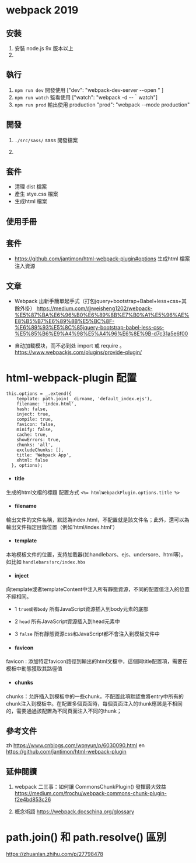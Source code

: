 # webpack 2019 


## 安裝

1. 安裝 node.js  9x 版本以上
2. 


## 執行

1. `npm run dev`   開發使用   ["dev": "webpack-dev-server --open " ]
2. `npm run watch` 監看使用          ["watch": "webpack -d --｀watch"]
3. `npm run prod`  輸出使用 production      "prod": "webpack --mode production"


## 開發

1. `./src/sass/`  sass 開發檔案

2. 




## 套件

- 清理 dist 檔案
- 產生 stye.css 檔案
- 生成html 檔案



## 使用手冊


## 套件

- https://github.com/jantimon/html-webpack-plugin#options
  生成html 檔案 注入資源

## 文章


 - Webpack 出新手簡單起手式（打包jquery+bootstrap+Babel+less+css+其餘外掛）
https://medium.com/@weisheng1202/webpack-%E5%87%BA%E6%96%B0%E6%89%8B%E7%B0%A1%E5%96%AE%E8%B5%B7%E6%89%8B%E5%BC%8F-%E6%89%93%E5%8C%85jquery-bootstrap-babel-less-css-%E5%85%B6%E9%A4%98%E5%A4%96%E6%8E%9B-d7c31a5e6f00


- 自动加载模块，而不必到处 import 或 require 。
https://www.webpackjs.com/plugins/provide-plugin/



# html-webpack-plugin 配置

```jsx=
this.options = _.extend({
    template: path.join(__dirname, 'default_index.ejs'),
    filename: 'index.html',
    hash: false,
    inject: true,
    compile: true,
    favicon: false,
    minify: false,
    cache: true,
    showErrors: true,
    chunks: 'all',
    excludeChunks: [],
    title: 'Webpack App',
    xhtml: false
  }, options);
```

- #### title

生成的html文檔的標題 
配置方式 `<%= htmlWebpackPlugin.options.title %>`


- #### filename

輸出文件的文件名稱，默認為index.html，不配置就是該文件名；此外，還可以為輸出文件指定目錄位置（例如'html/index.html'）


- #### template

本地模板文件的位置，支持加載器(如handlebars、ejs、undersore、html等)，如比如 `handlebars!src/index.hbs`

- #### inject

向template或者templateContent中注入所有靜態資源，不同的配置值注入的位置不經相同。

- 1 `true或者body` 所有JavaScript資源插入到body元素的底部
- 2  `head` 所有JavaScript資源插入到head元素中
- 3  `false` 所有靜態資源css和JavaScript都不會注入到模板文件中


- #### favicon

favicon  : 添加特定favicon路徑到輸出的html文檔中，這個同title配置項，需要在模板中動態獲取其路徑值


- #### chunks

chunks：允許插入到模板中的一些chunk，不配置此項默認會將entry中所有的chunk注入到模板中。在配置多個頁面時，每個頁面注入的thunk應該是不相同的，需要通過該配置為不同頁面注入不同的thunk；


## 參考文件
zh  https://www.cnblogs.com/wonyun/p/6030090.html
en  https://github.com/jantimon/html-webpack-plugin

## 延伸閱讀

1. webpack 二三事：如何讓 CommonsChunkPlugin() 發揮最大效益
https://medium.com/frochu/webpack-commons-chunk-plugin-f2e4bd853c26



2. 概念術語
  https://webpack.docschina.org/glossary




# path.join() 和 path.resolve() 區別

https://zhuanlan.zhihu.com/p/27798478